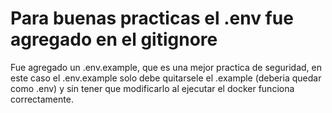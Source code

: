 # Para buenas practicas el .env fue agregado en el gitignore

Fue agregado un .env.example, que es una mejor practica de seguridad, en este caso el .env.example solo debe quitarsele el .example (deberia quedar como .env) y sin tener que modificarlo al ejecutar el docker funciona correctamente.
